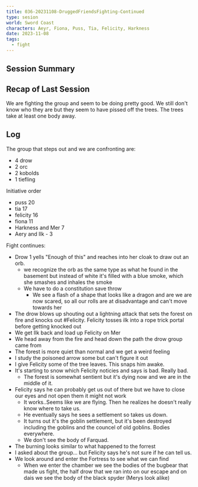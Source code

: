 ```yaml
---
title: 036-20231108-DruggedFriendsFighting-Continued
type: sesion
world: Sword Coast
characters: Aeyr, Fiona, Puss, Tia, Felicity, Harkness
date: 2023-11-08
tags:
  - fight
---
```


## Session Summary

## Recap of Last Session

We are fighting the group and seem to be doing pretty good. We still don't know who they are but they seem to have pissed off the trees. The trees take at least one body away.
## Log

The group that steps out and we are confronting are:
- 4 drow
- 2 orc
- 2 kobolds
- 1 tiefling

Initiative order
- puss 20
- tia 17
- felicity 16
- fiona 11
- Harkness and Mer 7
- Aery and Ilk - 3

Fight continues:
- Drow 1 yells "Enough of this" and reaches into her cloak to draw out an orb.
	- we recognize the orb as the same type as what he found in the basement but instead of white it's filled with a blue smoke, which she smashes and inhales the smoke
	- We have to do a constitution save throw
		- We see a flash of a shape that looks like a dragon and are we are now scared, so all our rolls are at disadvantage and can't move towards her
- The drow blows up shouting out a lightning attack that sets the forest on fire and knocks out #Felicity. Felicity tosses ilk into a rope trick portal before getting knocked out
- We get Ilk back and load up Felicity on Mer
- We head away from the fire and head down the path the drow group came from
- The forest is more quiet than normal and we get a weird feeling
- I study the poisoned arrow some but can't figure it out
- I give Felicity some of the tree leaves. This snaps him awake.
- It's starting to snow which Felicity noticies and says is bad. Really bad.
	- The forest is somewhat sentient but it's dying now and we are in the middle of it.
- Felicity says he can probably get us out of there but we have to close our eyes and not open them it might not work
	- It works..Seems like we are flying. Then he realizes he doesn't really know where to take us.
	- He eventually says he sees a settlement so takes us down.
	- It turns out it's the goblin settlement, but it's been destroyed including the goblins and the councel of old goblins. Bodies everywhere.
	- We don't see the body of Farquad.
- The burning looks similar to what happened to the forrest
- I asked about the group... but Felicity says he's not sure if he can tell us.
- We look around and enter the Fortress to see what we can find
	- When we enter the chamber we see the bodies of the bugbear that made us fight, the half drow that we ran into on our escape and on dais we see the body of the black spyder (Merys look alike)

